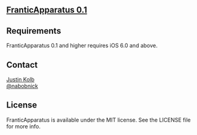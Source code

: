 ## [FranticApparatus 0.1](https://github.com/jkolb/FranticApparatus)

## Requirements

FranticApparatus 0.1 and higher requires iOS 6.0 and above.

## Contact

[Justin Kolb](https://github.com/jkolb)  
[@nabobnick](https://twitter.com/nabobnick)

## License

FranticApparatus is available under the MIT license. See the LICENSE file for more info.
